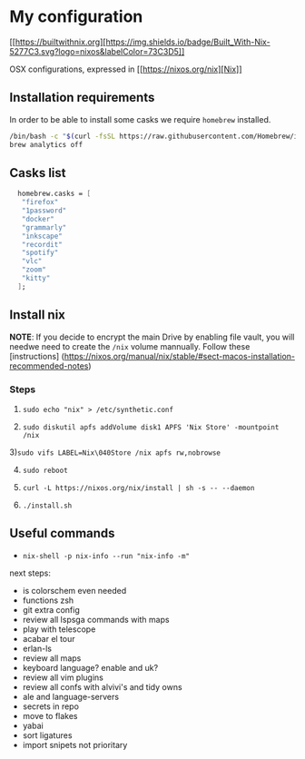 # My configuration

  [[https://builtwithnix.org][https://img.shields.io/badge/Built_With-Nix-5277C3.svg?logo=nixos&labelColor=73C3D5]]

  OSX configurations, expressed in [[https://nixos.org/nix][Nix]]

## Installation requirements

In order to be able to install some casks we require `homebrew` installed.

```bash
/bin/bash -c "$(curl -fsSL https://raw.githubusercontent.com/Homebrew/install/HEAD/install.sh)"
brew analytics off
```

## Casks list

```nix
  homebrew.casks = [
   "firefox"
   "1password"
   "docker"
   "grammarly"
   "inkscape"
   "recordit"
   "spotify"
   "vlc"
   "zoom"
   "kitty"
  ];
```

## Install nix

**NOTE**: If you decide to encrypt the main Drive by enabling file vault, you will needwe need to create the `/nix` volume mannually. Follow these [instructions]
(https://nixos.org/manual/nix/stable/#sect-macos-installation-recommended-notes)

### Steps

1) `sudo echo "nix" > /etc/synthetic.conf`

2) `sudo diskutil apfs addVolume disk1 APFS 'Nix Store' -mountpoint /nix`

3)`sudo vifs
LABEL=Nix\040Store /nix apfs rw,nobrowse
`

4) `sudo reboot`

5) `curl -L https://nixos.org/nix/install | sh -s -- --daemon`

6) `./install.sh`

## Useful commands

* `nix-shell -p nix-info --run "nix-info -m"`

next steps:
- is colorschem even needed
- functions zsh
- git extra config
- review all lspsga commands with maps
- play with telescope
- acabar el tour
- erlan-ls
- review all maps
- keyboard language? enable and uk?
- review all vim plugins
- review all confs with alvivi's and tidy owns
- ale and language-servers
- secrets in repo
- move to flakes
- yabai
- sort ligatures
- import snipets not prioritary

